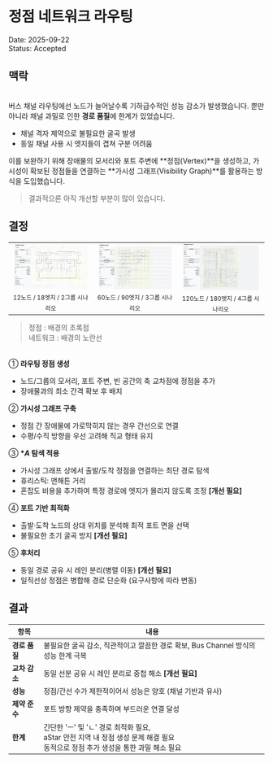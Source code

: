 # 정점 네트워크 라우팅

Date: 2025-09-22  
Status: Accepted

## 맥락

<br/>버스 채널 라우팅에선 노드가 늘어날수록 기하급수적인 성능 감소가 발생했습니다.
뿐만 아니라 채널 과밀로 인한 **경로 품질**에 한계가 있었습니다.

- 채널 격자 제약으로 불필요한 굴곡 발생
- 동일 채널 사용 시 엣지들이 겹쳐 구분 어려움

이를 보완하기 위해 장애물의 모서리와 포트 주변에 **정점(Vertex)**을 생성하고, 가시성이 확보된 정점들을 연결하는 **가시성 그래프(Visibility Graph)**를 활용하는 방식을 도입했습니다.

> 결과적으론 아직 개선할 부분이 많이 있습니다.

## 결정

<table align="center">
  <tr>
    <td align="center">
      <img src="../src/12_18_2/vertices.png" width="95%" alt="vertices 알고리즘">
      <br>
      <sub>12노드 / 18엣지 / 2그룹 시나리오</sub>
    </td>
    <td align="center">
      <img src="../src/60_90_3/vertices.png" width="95%" alt="vertices 알고리즘">
      <br>
      <sub>60노드 / 90엣지 / 3그룹 시나리오</sub>
    </td>
    <td align="center">
      <img src="../src/120_180_4/vertices.png" width="95%" alt="vertices 알고리즘">
      <br>
      <sub>120노드 / 180엣지 / 4그룹 시나리오</sub>
    </td>
  </tr>
</table>

> 정점 : 배경의 초록점  
> 네트워크 : 배경의 노란선

<br/>① **라우팅 정점 생성**

- 노드/그룹의 모서리, 포트 주변, 빈 공간의 축 교차점에 정점을 추가
- 장애물과의 최소 간격 확보 후 배치

② **가시성 그래프 구축**

- 정점 간 장애물에 가로막히지 않는 경우 간선으로 연결
- 수평/수직 방향을 우선 고려해 직교 형태 유지

③ **\*_A_ 탐색 적용**

- 가시성 그래프 상에서 출발/도착 정점을 연결하는 최단 경로 탐색
- 휴리스틱: 맨해튼 거리
- 혼잡도 비용을 추가하여 특정 경로에 엣지가 몰리지 않도록 조정 **[개선 필요]**

④ **포트 기반 최적화**

- 출발·도착 노드의 상대 위치를 분석해 최적 포트 면을 선택
- 불필요한 초기 굴곡 방지 **[개선 필요]**

⑤ **후처리**

- 동일 경로 공유 시 레인 분리(병렬 이동) **[개선 필요]**
- 일직선상 정점은 병합해 경로 단순화 (요구사항에 따라 변동)

## 결과

| 항목          | 내용                                                                                                                                        |
| ------------- | ------------------------------------------------------------------------------------------------------------------------------------------- |
| **경로 품질** | 불필요한 굴곡 감소, 직관적이고 깔끔한 경로 확보, Bus Channel 방식의 성능 한계 극복                                                          |
| **교차 감소** | 동일 선분 공유 시 레인 분리로 중첩 해소 **[개선 필요]**                                                                                     |
| **성능**      | 정점/간선 수가 제한적이어서 성능은 양호 (채널 기반과 유사)                                                                                  |
| **제약 준수** | 포트 방향 제약을 충족하며 부드러운 연결 달성                                                                                                |
| **한계**      | 긴단한 'ㅡ' 및 'ㄴ' 경로 최적화 필요, <br/> aStar 안전 지역 내 정점 생성 문제 해결 필요 <br/> 동적으로 정점 추가 생성을 통한 과밀 해소 필요 |
